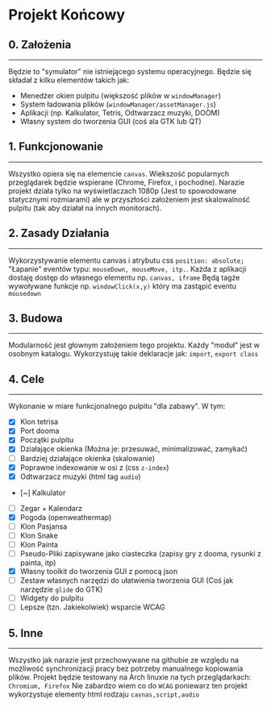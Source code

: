 # Projekt Końcowy

## 0. Założenia
___

Będzie to "symulator" nie istniejącego systemu operacyjnego.
Będzie się składał z kilku elementów takich jak:

- Menedżer okien pulpitu (większość plików w `windowManager`)
- System ładowania plików (`windowManager/assetManager.js`)
- Aplikacji (np. Kalkulator, Tetris, Odtwarzacz muzyki, DOOM)
- Własny system do tworzenia GUI (coś ala GTK lub QT) 

## 1. Funkcjonowanie
___

Wszystko opiera się na elemencie `canvas`. Wiekszość popularnych przeglądarek będzie wspierane (Chrome, Firefox, i pochodne).
Narazie projekt działa tylko na wyświetlaczach 1080p (Jest to spowodowane statycznymi rozmiarami) ale w przyszłości założeniem jest skalowalność pulpitu (tak aby działał na innych monitorach).


## 2. Zasady Działania
___

Wykorzystywanie elementu canvas i atrybutu css `position: absolute;`
"Łapanie" eventów typu: `mouseDown, mouseMove, itp.`.
Każda z aplikacji dostaję dostęp do własnego elementu np. `canvas, iframe`
Będą tagże wywoływane funkcje np. `windowClick(x,y)` który ma zastąpić eventu `mousedown`

## 3. Budowa
___

Modularność jest głownym założeniem tego projektu.
Każdy "moduł" jest w osobnym katalogu.
Wykorzystuję takie deklaracje jak: `import`, `export class`

## 4. Cele
___

Wykonanie w miare funkcjonalnego pulpitu "dla zabawy".
W tym:
- [x] Klon tetrisa
- [x] Port dooma
- [x] Początki pulpitu
- [x] Działające okienka (Można je: przesuwać, minimalizować, zamykać)
- [ ] Bardziej działające okienka (skalowanie)
- [x] Poprawne indexowanie w osi z (css `z-index`)
- [x] Odtwarzacz muzyki (html tag `audio`)
- [~] Kalkulator
- [ ] Zegar + Kalendarz
- [x] Pogoda (openweathermap)
- [ ] Klon Pasjansa
- [ ] Klon Snake
- [ ] Klon Painta
- [ ] Pseudo-Pliki zapisywane jako ciasteczka (zapisy gry z dooma, rysunki z painta, itp)
- [x] Własny toolkit do tworzenia GUI z pomocą json
- [ ] Zestaw własnych narzędzi do ułatwienia tworzenia GUI (Coś jak narzędzie `glide` do GTK)
- [ ] Widgety do pulpitu
- [ ] Lepsze (tzn. Jakiekolwiek) wsparcie WCAG

## 5. Inne
___

Wszystko jak narazie jest przechowywane na githubie ze względu na możliwość synchronizacji pracy bez potrzeby manualnego kopiowania plików.
Projekt będzie testowany na Arch linuxie na tych przeglądarkach: `Chromium, Firefox`
Nie zabardzo wiem co do `WCAG` poniewarz ten projekt wykorzystuje elementy html rodzaju `cavnas,script,audio`